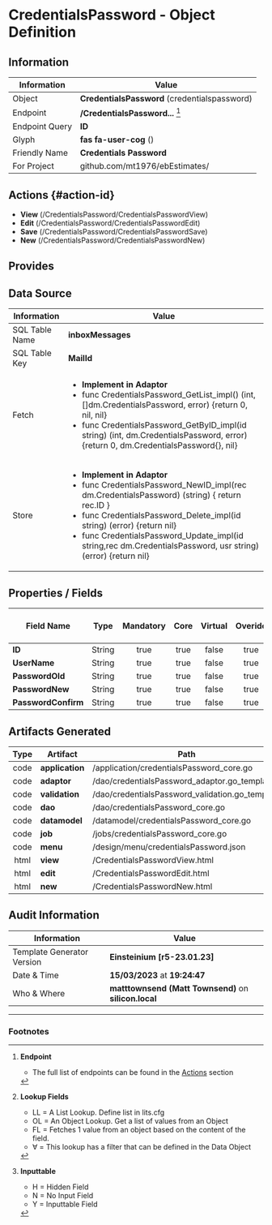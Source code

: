 # **CredentialsPassword** - Object Definition
##  Information
| Information  | Value  |
|---|---|
|Object         |**CredentialsPassword** (credentialspassword) |
|Endpoint 	    |**/CredentialsPassword...** [^1]|
|Endpoint Query |**ID**|
Glyph|**fas fa-user-cog** ()
Friendly Name|**Credentials Password**|
|For Project    |github.com/mt1976/ebEstimates/|

##  Actions {#action-id}

* **View** (/CredentialsPassword/CredentialsPasswordView)
* **Edit** (/CredentialsPassword/CredentialsPasswordEdit)
* **Save** (/CredentialsPassword/CredentialsPasswordSave)
* **New** (/CredentialsPassword/CredentialsPasswordNew)








##  Provides







##  Data Source 
| Information  | Value  |
|---|---|
SQL Table Name       | **inboxMessages**
SQL Table Key | **MailId**
Fetch|<ul><li>**Implement in Adaptor**</li><li> func CredentialsPassword_GetList_impl() (int, []dm.CredentialsPassword, error) {return 0, nil, nil}</li><li>func CredentialsPassword_GetByID_impl(id string) (int, dm.CredentialsPassword, error) {return 0, dm.CredentialsPassword{}, nil}</li></ul>
Store|<ul><li>**Implement in Adaptor**</li><li>func CredentialsPassword_NewID_impl(rec dm.CredentialsPassword) (string) { return rec.ID } </li><li>func CredentialsPassword_Delete_impl(id string) (error) {return nil}</li><li>func CredentialsPassword_Update_impl(id string,rec dm.CredentialsPassword, usr string) (error) {return nil}</li></ul>

##  Properties / Fields
| Field Name| Type | Mandatory | Core | Virtual | Overide | Lookup [^2]| Lookup Object      | Lookup Field Source         | Lookup Return Value                | Inputable [^3]|DB Column|Default Value| No Change | Callout | Internal | Display | Mask |
| -- | --  | :--: | :--: | :--: |:--: |:--: |:--: |-- |-- |:--: |-- | --| :--: | :--: | :--: | -- | -- |
|**ID**|String|true|true|false|true|||||H|ID||false|false|false|text||
|**UserName**|String|true|true|false|true|||||Y|UserName||false|true|false|text||
|**PasswordOld**|String|true|true|false|true|||||Y|PasswordOld||false|true|false|password||
|**PasswordNew**|String|true|true|false|true|||||Y|PasswordNew||false|true|false|password||
|**PasswordConfirm**|String|true|true|false|true|||||Y|PasswordConfirm||false|true|false|password||


##  Artifacts Generated
| Type | Artifact | Path|
| :--: | -- | -- |
| code | **application** | /application/credentialsPassword_core.go |
| code | **adaptor** | /dao/credentialsPassword_adaptor.go_template |
| code | **validation** | /dao/credentialsPassword_validation.go_template |
| code | **dao** | /dao/credentialsPassword_core.go |
| code | **datamodel** | /datamodel/credentialsPassword_core.go |
| code | **job** | /jobs/credentialsPassword_core.go |
| code | **menu** | /design/menu/credentialsPassword.json |
| html | **view** | /CredentialsPasswordView.html |
| html | **edit** | /CredentialsPasswordEdit.html |
| html | **new** | /CredentialsPasswordNew.html |


## Audit Information
| Information  | Value |
|---|---|
Template Generator Version   | **Einsteinium [r5-23.01.23]**
Date & Time		     | **15/03/2023** at **19:24:47**
Who & Where		     | **matttownsend (Matt Townsend)** on **silicon.local**

---
### Footnotes
[^1]: **Endpoint**
    * The full list of endpoints can be found in the [Actions](#action-id) section
[^2]: **Lookup Fields**
    * LL = A List Lookup. Define list in lits.cfg
    * OL = An Object Lookup. Get a list of values from an Object
    * FL = Fetches 1 value from an object based on the content of the field. 
    * ∀ = This lookup has a filter that can be defined in the Data Object
[^3]: **Inputtable**   
    * H = Hidden Field
    * N = No Input Field
    * Y = Inputtable Field